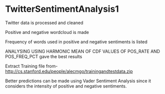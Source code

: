 # TwitterSentimentAnalysis1
Twitter data is processed and cleaned

Positive and negative wordcloud is made

Frequency of words used in positive and negative sentiments is listed

ANALYSING USING HARMONIC MEAN OF CDF VALUES OF POS_RATE AND POS_FREQ_PCT gave the best results

Extract Training file from- http://cs.stanford.edu/people/alecmgo/trainingandtestdata.zip

Better predictions can be made using Vader Sentiment Analysis since it considers the intensity of positive and negative sentiments.
